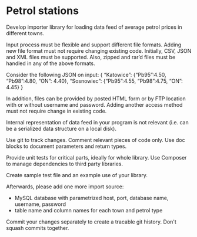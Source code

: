 # Petrol stations

Develop importer library for loading data feed of average petrol prices in different towns.

Input process must be flexible and support different file formats. Adding new file format
must not require changing existing code. Initially, CSV, JSON and XML files must be supported.
Also, zipped and rar’d files must be handled in any of the above formats.

Consider the following JSON on input:
{ “Katowice”: {“Pb95”:4.50, “Pb98”:4.80, “ON”: 4.40},
  “Sosnowiec”: {“Pb95”:4.55, “Pb98”:4.75, “ON”: 4.45} }

In addition, files can be provided by posted HTML form or by FTP location with or without
username and password. Adding another access method must not require change in existing code.

Internal representation of data feed in your program is not relevant (i.e. can be a serialized
data structure on a local disk). 

Use git to track changes. Comment relevant pieces of code only.
Use doc blocks to document parameters and return types.

Provide unit tests for critical parts, ideally for whole library.
Use Composer to manage dependencies to third party libraries.

Create sample test file and an example use of your library.

Afterwards, please add one more import source:
- MySQL database with parametrized host, port, database name, username, password
- table name and column names for each town and petrol type

Commit your changes separately to create a tracable git history.
Don't squash commits together.